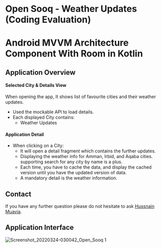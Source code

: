 # Open Sooq - Weather Updates (Coding Evaluation)

# Android MVVM Architecture Component With Room in Kotlin

## Application Overview

#### Selected City & Details View

When opening the app, It shows list of favourite cities and their weather updates.

* Used the mockable API to load details.
* Each displayed City contains:
  *  Weather Updates

#### Application Detail

* When clicking on a City: 
    * It will open a detail fragment which contains the further updates.
    * Displaying the weather info for Amman, Irbid, and Aqaba cities. supporting search for any city by name is a plus.
    * Each time, you have to cache the data, and display the cached version until you have the updated version of data.
    * A mandatory detail is the weather information.

## Contact
If you have any further question please do not hesitate to ask [Hussnain Muavia](mailto:hussnain.muavia@gmail.com).

## Application Interface
![Screenshot_20220324-030042_Open_Sooq 1](https://user-images.githubusercontent.com/14138428/159803579-048f82dd-5c61-4366-a833-62bdd582649a.png)
